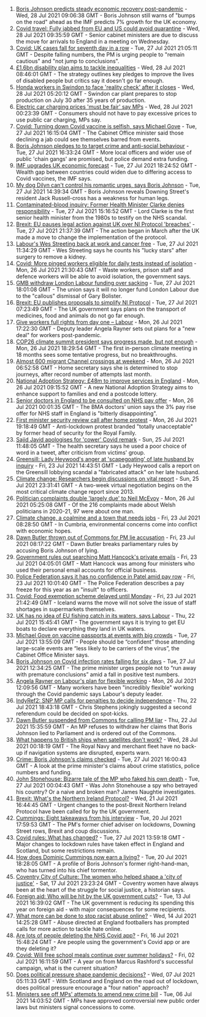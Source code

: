 1. [Boris Johnson predicts steady economic recovery post-pandemic](https://www.bbc.co.uk/news/uk-politics-57995845) - Wed, 28 Jul 2021 09:06:38 GMT - Boris Johnson still warns of "bumps on the road" ahead as the IMF predicts 7% growth for the UK economy.
2. [Covid travel: Fully jabbed from EU and US could avoid quarantine](https://www.bbc.co.uk/news/uk-57992929) - Wed, 28 Jul 2021 09:35:59 GMT - Senior cabinet ministers are due to discuss the move for arrivals to England in a meeting on Wednesday.
3. [Covid: UK cases fall for seventh day in a row](https://www.bbc.co.uk/news/uk-57981899) - Tue, 27 Jul 2021 21:05:11 GMT - Despite falling numbers, the PM is urging people to "remain cautious" and "not jump to conclusions".
4. [£1.6bn disability plan aims to tackle inequalities](https://www.bbc.co.uk/news/disability-57987803) - Wed, 28 Jul 2021 08:46:01 GMT - The strategy outlines key pledges to improve the lives of disabled people but critics say it doesn't go far enough.
5. [Honda workers in Swindon to face 'reality check' after it closes](https://www.bbc.co.uk/news/uk-england-wiltshire-57987601) - Wed, 28 Jul 2021 05:20:12 GMT - Swindon car plant prepares to stop production on July 30 after 35 years of production.
6. [Electric car charging prices 'must be fair' say MPs](https://www.bbc.co.uk/news/business-57963912) - Wed, 28 Jul 2021 00:23:39 GMT - Consumers should not have to pay excessive prices to use public car charging, MPs say.
7. [Covid: Turning down Covid vaccine is selfish, says Michael Gove](https://www.bbc.co.uk/news/uk-politics-57987016) - Tue, 27 Jul 2021 16:15:04 GMT - The Cabinet Office minister said those declining a jab could see themselves barred from events.
8. [Boris Johnson pledges to to target crime and anti-social behaviour](https://www.bbc.co.uk/news/uk-politics-57978618) - Tue, 27 Jul 2021 16:33:24 GMT - More local officers and wider use of public 'chain gangs' are promised, but police demand extra funding.
9. [IMF upgrades UK economic forecast](https://www.bbc.co.uk/news/business-57987091) - Tue, 27 Jul 2021 18:24:52 GMT - Wealth gap between countries could widen due to differing access to Covid vaccines, the IMF says.
10. [My dog Dilyn can't control his romantic urges, says Boris Johnson](https://www.bbc.co.uk/news/uk-politics-57987491) - Tue, 27 Jul 2021 14:39:34 GMT - Boris Johnson reveals Downing Street's resident Jack Russell-cross has a weakness for human legs.
11. [Contaminated-blood inquiry: Former Health Minister Clarke denies responsibility](https://www.bbc.co.uk/news/uk-57986582) - Tue, 27 Jul 2021 15:16:52 GMT - Lord Clarke is the first senior health minister from the 1980s to testify on the NHS scandal.
12. [Brexit: EU pauses legal action against UK over NI Protocol 'breaches'](https://www.bbc.co.uk/news/uk-northern-ireland-57986307) - Tue, 27 Jul 2021 21:37:39 GMT - The action began in March after the UK made a move to change the implementation of the protocol.
13. [Labour's Wes Streeting back at work and cancer free](https://www.bbc.co.uk/news/uk-politics-57983355) - Tue, 27 Jul 2021 11:34:29 GMT - Wes Streeting says he counts his "lucky stars" after surgery to remove a kidney.
14. [Covid: More pinged workers eligible for daily tests instead of isolation](https://www.bbc.co.uk/news/uk-politics-57977282) - Mon, 26 Jul 2021 21:30:43 GMT - Waste workers, prison staff and defence workers will be able to avoid isolation, the government says.
15. [GMB withdraw London Labour funding over sacking](https://www.bbc.co.uk/news/uk-england-london-57988501) - Tue, 27 Jul 2021 18:01:08 GMT - The union says it will no longer fund London Labour due to the "callous" dismissal of Gary Bolister.
16. [Brexit: EU publishes proposals to simplify NI Protocol](https://www.bbc.co.uk/news/uk-northern-ireland-57978453) - Tue, 27 Jul 2021 07:23:49 GMT - The UK government says plans on the transport of medicines, food and animals do not go far enough.
17. [Give workers full rights from day one – Labour](https://www.bbc.co.uk/news/uk-57962405) - Mon, 26 Jul 2021 17:22:30 GMT - Deputy leader Angela Rayner sets out plans for a "new deal" for workers post-pandemic.
18. [COP26 climate summit president says progress made, but not enough](https://www.bbc.co.uk/news/science-environment-57975025) - Mon, 26 Jul 2021 18:29:54 GMT - The first in-person climate meeting in 18 months sees some tentative progress, but no breakthroughs.
19. [Almost 600 migrant Channel crossings at weekend](https://www.bbc.co.uk/news/uk-57966417) - Mon, 26 Jul 2021 06:52:58 GMT - Home secretary says she is determined to stop journeys, after record number of attempts last month.
20. [National Adoption Strategy: £48m to improve services in England](https://www.bbc.co.uk/news/uk-57962679) - Mon, 26 Jul 2021 09:15:52 GMT - A new National Adoption Strategy aims to enhance support to families and end a postcode lottery.
21. [Senior doctors in England to be consulted on NHS pay offer](https://www.bbc.co.uk/news/uk-57964780) - Mon, 26 Jul 2021 00:01:35 GMT - The BMA doctors' union says the 3% pay rise offer for NHS staff in England is "bitterly disappointing".
22. [First minister security review call after home protest](https://www.bbc.co.uk/news/uk-wales-57960252) - Mon, 26 Jul 2021 19:18:49 GMT - Anti-lockdown protest branded "totally unacceptable" by former head of security for the Royal Family.
23. [Sajid Javid apologises for 'cower' Covid remark](https://www.bbc.co.uk/news/uk-57961870) - Sun, 25 Jul 2021 11:48:05 GMT - The health secretary says he used a poor choice of word in a tweet, after criticism from victims' group.
24. [Greensill: Lady Heywood's anger at 'scapegoating' of late husband by inquiry](https://www.bbc.co.uk/news/uk-politics-57933130) - Fri, 23 Jul 2021 14:43:51 GMT - Lady Heywood calls a report on the Greensill lobbying scandal a "fabricated attack" on her late husband.
25. [Climate change: Researchers begin discussions on vital report](https://www.bbc.co.uk/news/science-environment-57944015) - Sun, 25 Jul 2021 23:31:41 GMT - A two-week virtual negotiation begins on the most critical climate change report since 2013.
26. [Politician complaints double 'largely due' to Neil McEvoy](https://www.bbc.co.uk/news/uk-wales-57948216) - Mon, 26 Jul 2021 05:25:08 GMT - Of the 216 complaints made about Welsh politicians in 2020-21, 97 were about one man.
27. [Climate change, a coalmine and a town that needs jobs](https://www.bbc.co.uk/news/uk-politics-57927389) - Fri, 23 Jul 2021 08:28:50 GMT - In Cumbria, environmental concerns come into conflict with economic hopes.
28. [Dawn Butler thrown out of Commons for PM lie accusation](https://www.bbc.co.uk/news/uk-politics-57927398) - Fri, 23 Jul 2021 08:17:22 GMT - Dawn Butler breaks parliamentary rules by accusing Boris Johnson of lying.
29. [Government rules out searching Matt Hancock's private emails](https://www.bbc.co.uk/news/uk-politics-57930820) - Fri, 23 Jul 2021 04:05:01 GMT - Matt Hancock was among four ministers who used their personal email accounts for official business.
30. [Police Federation says it has no confidence in Patel amid pay row](https://www.bbc.co.uk/news/uk-politics-57933129) - Fri, 23 Jul 2021 10:01:40 GMT - The Police Federation describes a pay freeze for this year as an "insult" to officers.
31. [Covid: Food exemption scheme delayed until Monday](https://www.bbc.co.uk/news/business-57937342) - Fri, 23 Jul 2021 21:42:49 GMT - Iceland warns the move will not solve the issue of staff shortages in supermarkets themselves.
32. [UK has no idea of EU fishing catch in its waters, says Labour](https://www.bbc.co.uk/news/uk-politics-57922251) - Thu, 22 Jul 2021 15:45:41 GMT - The government says it is trying to get EU boats to declare everything they land in UK waters.
33. [Michael Gove on vaccine passports at events with big crowds](https://www.bbc.co.uk/news/uk-politics-57988623) - Tue, 27 Jul 2021 13:55:09 GMT - People should be “confident” those attending large-scale events are “less likely to be carriers of the virus”, the Cabinet Office Minister says.
34. [Boris Johnson on Covid infection rates falling for six days](https://www.bbc.co.uk/news/uk-politics-57986503) - Tue, 27 Jul 2021 12:34:25 GMT - The prime minister urges people not to “run away with premature conclusions” amid a fall in positive test numbers.
35. [Angela Rayner on Labour's plan for flexible working](https://www.bbc.co.uk/news/uk-politics-57973490) - Mon, 26 Jul 2021 12:09:56 GMT - Many workers have been "incredibly flexible" working through the Covid pandemic says Labour's deputy leader.
36. [IndyRef2: SNP MP calls for penalties to decide independence](https://www.bbc.co.uk/news/uk-politics-57930801) - Thu, 22 Jul 2021 18:43:18 GMT - Chris Stephens jokingly suggested a second referendum could be decided on spot-kicks.
37. [Dawn Butler suspended from Commons for calling PM liar](https://www.bbc.co.uk/news/uk-politics-57935246) - Thu, 22 Jul 2021 15:35:59 GMT - An MP refuses to withdraw her claims that Boris Johnson lied to Parliament and is ordered out of the Commons.
38. [What happens to British ships when satellites don't work?](https://www.bbc.co.uk/news/uk-politics-57440787) - Wed, 28 Jul 2021 00:18:19 GMT - The Royal Navy and merchant fleet have no back-up if navigation systems are disrupted, experts warn.
39. [Crime: Boris Johnson's claims checked](https://www.bbc.co.uk/news/57987932) - Tue, 27 Jul 2021 16:00:43 GMT - A look at the prime minister's claims about crime statistics, police numbers and funding.
40. [John Stonehouse: Bizarre tale of the MP who faked his own death](https://www.bbc.co.uk/news/uk-politics-57942759) - Tue, 27 Jul 2021 00:04:43 GMT - Was John Stonehouse a spy who betrayed his country? Or a naive and broken man? James Naughtie investigates.
41. [Brexit: What's the Northern Ireland Protocol?](https://www.bbc.co.uk/news/explainers-53724381) - Wed, 21 Jul 2021 16:44:45 GMT - Urgent changes to the post-Brexit Northern Ireland Protocol have been called for by the UK government.
42. [Cummings: Eight takeaways from his interview](https://www.bbc.co.uk/news/uk-politics-57882892) - Tue, 20 Jul 2021 17:59:53 GMT - The PM's former chief adviser on lockdowns, Downing Street rows, Brexit and coup discussions.
43. [Covid rules: What has changed?](https://www.bbc.co.uk/news/explainers-52530518) - Tue, 27 Jul 2021 13:59:18 GMT - Major changes to lockdown rules have taken effect in England and Scotland, but some restrictions remain.
44. [How does Dominic Cummings now earn a living?](https://www.bbc.co.uk/news/uk-politics-49101464) - Tue, 20 Jul 2021 18:28:05 GMT - A profile of Boris Johnson's former right-hand-man, who has turned into his chief tormentor.
45. [Coventry City of Culture: The women who helped shape a 'city of justice'](https://www.bbc.co.uk/news/uk-england-coventry-warwickshire-57555779) - Sat, 17 Jul 2021 23:23:24 GMT - Coventry women have always been at the heart of the struggle for social justice, a historian says.
46. [Foreign aid: Who will be hit by the UK government cuts?](https://www.bbc.co.uk/news/57362816) - Tue, 13 Jul 2021 16:39:02 GMT - The UK government is reducing its spending this year on foreign aid - with major consequences for some recipients.
47. [What more can be done to stop racist abuse online?](https://www.bbc.co.uk/news/uk-politics-57820048) - Wed, 14 Jul 2021 14:25:28 GMT - Abuse directed at England footballers has prompted calls for more action to tackle hate online.
48. [Are lots of people deleting the NHS Covid app?](https://www.bbc.co.uk/news/57779371) - Fri, 16 Jul 2021 15:48:24 GMT - Are people using the government's Covid app or are they deleting it?
49. [Covid: Will free school meals continue over summer holidays?](https://www.bbc.co.uk/news/explainers-53053337) - Fri, 02 Jul 2021 16:11:59 GMT - A year on from Marcus Rashford's successful campaign, what is the current situation?
50. [Does political pressure shape pandemic decisions?](https://www.bbc.co.uk/news/uk-scotland-scotland-politics-57737414) - Wed, 07 Jul 2021 05:11:33 GMT - With Scotland and England on the road out of lockdown, does political pressure encourage a "four nation" approach?
51. [Ministers see off MPs' attempts to amend new crime bill](https://www.bbc.co.uk/news/uk-politics-57680917) - Tue, 06 Jul 2021 14:03:52 GMT - MPs have approved controversial new public order laws but ministers signal concessions to come.
